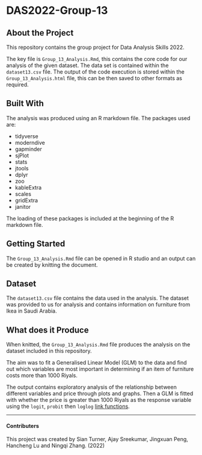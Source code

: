 # DAS2022-Group-13
## About the Project
This repository contains the group project for Data Analysis Skills 2022.

The key file is `Group_13_Analysis.Rmd`, this contains the core code for our analysis of the given dataset. The data set is contained within the `dataset13.csv` file.
The output of the code execution is stored within the `Group_13_Analysis.html` file, this can be then saved to other formats as required.

## Built With
The analysis was produced using an R markdown file. The packages used are:
 - tidyverse
 - moderndive
 - gapminder
 - sjPlot
 - stats
 - jtools
 - dplyr
 - zoo
 - kableExtra
 - scales
 - gridExtra
 - janitor

The loading of these packages is included at the beginning of the R markdown file.

## Getting Started
The `Group_13_Analysis.Rmd` file can be opened in R studio and an output can be created by knitting the document.

## Dataset
The `dataset13.csv` file contains the data used in the analysis. 
The dataset was provided to us for analysis and contains information on furniture from Ikea in Saudi Arabia.

## What does it Produce
When knitted, the `Group_13_Analysis.Rmd` file produces the analysis on the dataset included in this repository. 

The aim was to fit a Generalised Linear Model (GLM) to the data and find out which variables are most important in determining if an item of furniture costs more than 1000 Riyals. 

The output contains exploratory analysis of the relationship between different variables and price through plots and graphs. Then a GLM is fitted with whether the price is greater than 1000 Riyals as the response variable using the `logit`, `probit` then `loglog` [link functions](https://www.rdocumentation.org/packages/stats/versions/3.6.2/topics/family).

---
#### Contributers
This project was created by Sian Turner, Ajay Sreekumar, Jingxuan Peng, Hancheng Lu and Ningqi Zhang. (2022)
